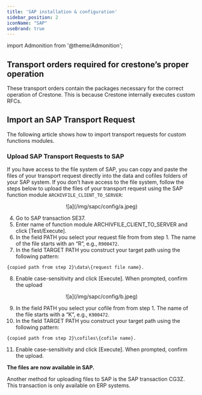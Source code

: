 ```yaml
---
title: 'SAP installation & configuration'
sidebar_position: 2
iconName: "SAP"
useBrand: true
---
```

import Admonition from '@theme/Admonition';

## Transport orders required for crestone’s proper operation
These transport orders contain the packages necessary for the correct operation of Crestone. This is because Crestone internally executes custom RFCs.

## Import an SAP Transport Request
The following article shows how to import transport requests for custom functions modules.

### Upload SAP Transport Requests to SAP
If you have access to the file system of SAP, you can copy and paste the files of your transport request directly into the data and cofiles folders of your SAP system. If you don’t have access to the file system, follow the steps below to upload the files of your transport request using the SAP function module `ARCHIVFILE_CLIENT_TO_SERVER`:

<p align="center">
![a](/img/sapc/config/a.jpeg)
</p>

4. Go to SAP transaction SE37.
5. Enter name of function module ARCHIVFILE_CLIENT_TO_SERVER and click [Test/Execute].
6. In the field PATH you select your request file from from step 1. The name of the file starts with an “R”, e.g., `R900472`.
7. In the field TARGET PATH you construct your target path using the following pattern:
```
{copied path from step 2}\data\{request file name}.
```
8. Enable case-sensitivity and click [Execute]. When prompted, confirm the upload

<p align="center">
![a](/img/sapc/config/b.jpeg)
</p>

9. In the field PATH you select your cofile from from step 1. The name of the file starts with a “K”, e.g., `K900472`.
10. In the field TARGET PATH you construct your target path using the following pattern:
```
{copied path from step 2}\cofiles\{cofile name}.
```

11. Enable case-sensitivity and click [Execute]. When prompted, confirm the upload.

**The files are now available in SAP.**

<Admonition type="note">
Another method for uploading files to SAP is the SAP transaction CG3Z. This transaction is only available on ERP systems.
</Admonition>